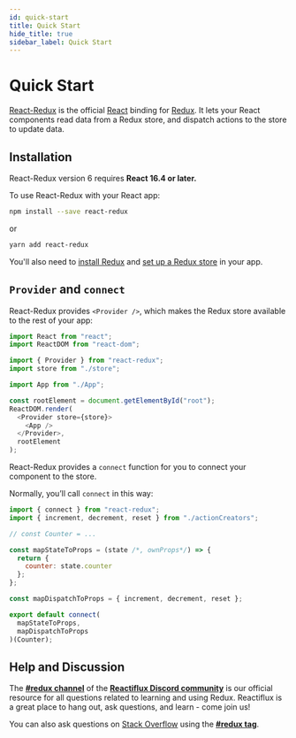 ```yaml
---
id: quick-start
title: Quick Start
hide_title: true
sidebar_label: Quick Start
---
```


# Quick Start

[React-Redux](https://github.com/reduxjs/react-redux) is the official [React](https://reactjs.org/) binding for [Redux](https://redux.js.org/). It lets your React components read data from a Redux store, and dispatch actions to the store to update data.

## Installation

React-Redux version 6 requires **React 16.4 or later.**

To use React-Redux with your React app:

```bash
npm install --save react-redux
```

or

```bash
yarn add react-redux
```

You'll also need to [install Redux](https://redux-docs.netlify.com/introduction/installation) and [set up a Redux store](https://redux-docs.netlify.com/recipes/configuring-your-store) in your app.

## `Provider` and `connect`

React-Redux provides `<Provider />`, which makes the Redux store available to the rest of your app:

```js
import React from "react";
import ReactDOM from "react-dom";

import { Provider } from "react-redux";
import store from "./store";

import App from "./App";

const rootElement = document.getElementById("root");
ReactDOM.render(
  <Provider store={store}>
    <App />
  </Provider>,
  rootElement
);
```

React-Redux provides a `connect` function for you to connect your component to the store.

Normally, you’ll call `connect` in this way:

```js
import { connect } from "react-redux";
import { increment, decrement, reset } from "./actionCreators";

// const Counter = ...

const mapStateToProps = (state /*, ownProps*/) => {
  return {
    counter: state.counter
  };
};

const mapDispatchToProps = { increment, decrement, reset };

export default connect(
  mapStateToProps,
  mapDispatchToProps
)(Counter);
```

## Help and Discussion

The **[#redux channel](https://discord.gg/0ZcbPKXt5bZ6au5t)** of the **[Reactiflux Discord community](http://www.reactiflux.com)** is our official resource for all questions related to learning and using Redux. Reactiflux is a great place to hang out, ask questions, and learn - come join us!

You can also ask questions on [Stack Overflow](https://stackoverflow.com) using the **[#redux tag](https://stackoverflow.com/questions/tagged/redux)**.
